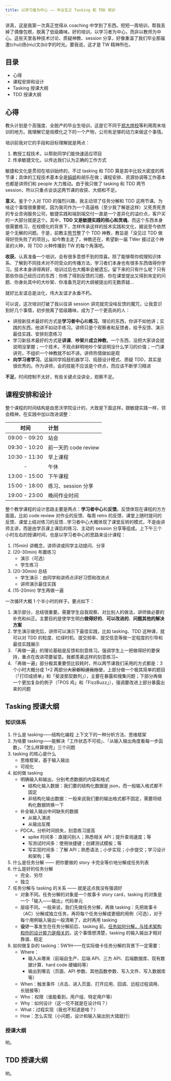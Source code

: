 ```yaml
---
title: 以学习者为中心 —— 毕业生之 Tasking 和 TDD 培训
---
```


讲真，这是我第一次真正觉得从 coaching 中学到了东西。短短一周培训，帮我丢掉了偶像包袱，脱离了低级趣味。好的培训，以学习者为中心，而非以教师为中心。这些天里各种技术讨论、质疑神教、session 分享，好像重温了我们毕业那届激(chui)扬(niu)文(bi)字的时光。要我说，这才是 TW 精神所在。

## 目录

* 心得
* 课程安排和设计
* Tasking 授课大纲
* TDD 授课大纲

## 心得

教头计划是个高强度、全脱产的毕业生培训，这是它不同于[郑大烨校][]等利用周末培训的地方。我理解它是规模化之下的一个产物，公司有足够的动力来做这个事情。

培训前我对它的手段和目标理解就是两点：

1.  教授工程技术，以帮助同学们能快速适应项目
2.  传承敏捷文化，以传达我们认为正确的工作方式

敏捷和文化是贯彻在培训始终的，不过 tasking 和 TDD 算是其中比较大密度的两节课；具体的工程技术基本全是[娟姐][dujuan.in]和胡乐在做；课程安排、资源协调等工作基本也都是讲师们和 people 大力推动。由于我只做了 tasking 和 TDD 两节 session，所以只重点谈谈这两节课的收获、大纲和不足。

**意义**。鉴于个人对 TDD 的强烈兴趣，我主动领了任务分解和 TDD 这两节课。为啥这个事情很重要呢，因为我司作为一个高逼格（至少我了解是这样）又死贵死贵的专业咨询服务公司，敏捷实践和端到端交付一直是一个差异化的溢价点，客户买的一大部分就是这个。其中，**TDD 又是敏捷实践的核心和灵魂**。而这个东西本身很需要练习，在规模化的背景下，怎样传承这样的技术实践和文化，据说至今依然是个无解的问题。于是，前教主[熊节][]整了个 TDD 神教，教旨是「没见过 TDD 做得好但失败了的项目」。如今教主走了，神教还在，希望新一届 TWer 接过这个神圣的火种，将 TDD 火种传播到 TW 的每个角落吧。

**收获**。认真准备一个培训，会有很多意想不到的惊喜。除了能够帮你梳理知识体系、了解到不同技术对不同受众的传播方法，学习者们本身也有很多东西值得你学习。技术本身讲得再好，培训过后也大概率会被遗忘。留下来的只有什么呢？只有那些你自己经历过的东西：你练了得到反馈的习题、你在课堂提出又得到肯定的问题、你身处其中的大吵架、你准备充足的大纲被提出的无数质疑…

就好比友谊总是淡化，伟大友谊才永垂不朽。

可以说，这次培训打破了我以往讲 session 讲完就完没啥反馈的魔咒，让我意识到好几个事情，初步脱离了低级趣味，成为了一个更高尚的人：

* 讲授新技术最好的方式是**学习者中心**和**练习**。理论的东西，你讲不如他讲；实践的东西，他讲不如动手练习。讲师只是个观察者和反馈者，给予反馈、演示最佳实践、安排刻意练习
* 学习新技术最好的方式是**讲课**、**吵架**并**成立神教**。一个东西，没把大家讲会就说明没掌握；一个技术，不观点鲜明地吵个架说明没什么学习的价值；一门课讲完，不组织一个神教就不如不讲。讲师热情做如是观
* **向学习者学习**。这届同学捣鼓机器学习、捣鼓设计模式、质疑 TDD，其实是很优秀的。作为讲师，会的技能不应该是个终点，而应该不断学习精进

**不足**。时间控制不太好，有些关键点没讲全，观察不足。

## 课程安排和设计

整个课程的时间结构是由思沃学院设计的，大致是下面这样。跟敏捷实践一样，领会精神，在实践中加以改进调整：

|     时间      | 计划                 |
| :-----------: | :------------------- |
| 09:00 - 09:20 | 站会                 |
| 09:30 - 10:20 | 前一天的 code review |
| 10:30 - 11:30 | 早上课程             |
|       -       | 午休                 |
| 13:00 - 15:00 | 下午课程             |
| 15:00 - 18:00 | 练习、session 分享   |
| 19:00 - 23:00 | 晚间作业时间         |

整个教学课程的设计思路主要是两点：**学习者中心**和**反馈**。反馈体现在课程的方方面面，比如 code review 对作业的反馈、每周 retro 的反馈、课堂上随时提问的反馈、课堂上结对练习的反馈…学习者中心大概体现了课堂反转的模式，不是由讲师主讲，而是由学员课上课后的练习、主动的 session 分享等组成。上下午三个小时左右的授课时间，也是以学习者中心的思路来设计课程：

1.  (15min) 讲概念，讲师讲或同学主动提问、分享
2.  (20-30min) 布置练习
    * 演示（可选）
    * 学生练习
3.  (20-30min) 总结
    * 学生演示：由同学和讲师点评好习惯和改进点
    * 讲师演示最佳实践
4.  (15-20min) 学生再做一遍

一次循环大概 1 个半小时的样子。要点如下：

1.  演示部分，总结很重要。需要学生自我观察、对比别人的做法，讲师做必要的补充和纠正。主要目的是使学生明白**做得好的**、**可以改进的**、**问题其他的解决方案**
2.  学生演示做完后，讲师可以演示下最佳实践，比如 tasking、TDD 这种课，就可以对 TDD 的粒度、红绿时机、提交频率、提交信息等做一定程度的引导和最佳实践展示
3.  「再做一遍」的理论基础是反馈和刻意练习。强调学生上一把做得好的要保持，重点在改进项要留意。我都羡慕这样的刻意练习~
4.  「再做一遍」部分极其重要但比较耗时，所以两节课我们采用的方式都是：3 个小时大概分成 1+2 两部分~~大家都知道我拖堂~~，上部分做一个极其简单的题目（「打印成绩单」和「斐波那契数列」），主要在暴露和搜集问题；下部分再做一个更加复杂的例子（「POS 鸡」和「FizzBuzz」），强调要改进上部分暴露出来的问题

## Tasking 授课大纲

### 知识体系

1.  什么是 tasking——结构化编程 上下文下的一种分析方法、思维框架
2.  为啥要 tasking——能解决「工作状态不可视」、「从输入输出角度看每一步函数」、「怎么样算做完」三个问题
3.  tasking 的核心是什么
    * 思维框架，基于输入输出
    * 可视化
4.  如何做 tasking
    * 明确输入和输出，分别考虑数据的内容和格式
      * 结构化输入数据：我们要的结构化数据是 json，而一般输入格式都不固定
      * 非结构化输出数据：一般来说我们要的输出格式都不固定，需要将结构化数据转换一下
    * 补全输入输出中间缺失的数据
      * 从输入演进
      * 从输出反推
    * PDCA，分析时间损失，刻意练习提高
      * spike 时间多：直接问别人；熟悉相关 API；提升查询速度；等
      * 写测试时间多：使用快捷键；创建测试模板；等
      * 写实现时间多：了解 API；熟悉语法；小步实现；小步提交；学习设计和架构；等
5.  什么是任务分解 —— 把你要做的 story 卡完全等价地分解成任务列表
6.  什么是好的任务分解
    * 完全、穷尽
    * 独立
7.  任务分解与 tasking 的关系 —— 就是这点我没有强调好
    * 对象不同。任务分解的对象是一个故事卡 story card，tasking 的对象是一个「输入——输出」代码单元
    * 层级不同。一般来说，我们先做任务分解，再做 tasking：先把故事卡（AC）分解成独立任务，再将每个任务分解成更细的用例（可选），对于每个用例输入输出一般清晰了，此时再用 tasking
    * **设计**一事发生在任务分解前后、tasking 前。[任务如何分解，与技术架构和你的设计能力是相关的][design during tasking]，这个事情想清楚，tasking 的输入输出才相对靠谱、稳定
8.  如何做复杂的 tasking：5W1H——在实际做卡任务分解的背景下一定需要：
    * Where：
      * 输入从哪来（前端自生产、后端 API、三方 API、后端数据库、现有数据计算、hard code 硬编码等）
      * 输出到哪去（页面、API 参数、其他函数参数、写入文件、写入数据库等）
    * When：触发事件（点击、进入页面、打开应用、回调、远程过程调用、长链接等）
    * Who：权限（谁能看到，用户组、特定用户等）
    * Why：如何设计（这一坨不就是在设计吗？）
    * What：过程实现（我也不知道是啥？）
    * How：怎么实现（小问题，设计和输入输出别大错就行）

### 授课大纲

哟。

## TDD 授课大纲

哟。

[郑大烨校]: http://weare.thoughtworkers.org/category/%E7%94%9F%E6%B4%BB/
[dujuan.in]: https://dujuan.in/
[熊节]: http://gigix.thoughtworkers.org/
[design during tasking]: https://blog.linesh.tw/#/post/2017-06-18-tdd-series-4-tdd-is-an-art-not-scientific
